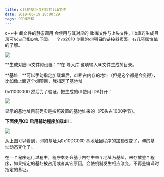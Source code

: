 ```yaml
---
title: dll的基址与对应的lib文件
date: 2019-06-19 18:00:29
tags: CSDN迁移
---
```

   c++中 dll文件的静态调用 会使用与其对应的 lib库文件与.h头文件，lib库的生成目录可以自己指定如下图，一个vs2010 创建的dll项目的链接器页面，有几项属性值的了解。

 ![](https://img-blog.csdnimg.cn/20190619173406457.png?x-oss-process=image/watermark,type_ZmFuZ3poZW5naGVpdGk,shadow_10,text_aHR0cHM6Ly9zdHVkeS1saWZlLmJsb2cuY3Nkbi5uZXQ=,size_16,color_FFFFFF,t_70)

 

 **生成对应lib文件的设置：**在 导入库 这项输入lib文件生成的目录。

 **基址：**可以手动指定加载dll后，dll所占内存的地址（但是这个都是会变得），比如像上面这个dll项目，我指定了基地址

 0x11000000 然后为了验证，把生成的dll使用 IDA打开：

 ![](https://img-blog.csdnimg.cn/20190619174209786.png?x-oss-process=image/watermark,type_ZmFuZ3poZW5naGVpdGk,shadow_10,text_aHR0cHM6Ly9zdHVkeS1saWZlLmJsb2cuY3Nkbi5uZXQ=,size_16,color_FFFFFF,t_70)

 

 显示的基地址目前确实是按照设置的基地址来的（PE头占1000字节）。

 

 **下面使用OD 启用辅助程序加载dll：**

 ![](https://img-blog.csdnimg.cn/20190619174746854.png?x-oss-process=image/watermark,type_ZmFuZ3poZW5naGVpdGk,shadow_10,text_aHR0cHM6Ly9zdHVkeS1saWZlLmJsb2cuY3Nkbi5uZXQ=,size_16,color_FFFFFF,t_70)

 

 从上图可以看到，dll的基址为0x10DC000 基地址因程序的加载改变了，dll的基址动态变化了。

 在一个程序运行过程中，程序本身会基于内存中某个地址为基址，来存放整个程序，如果指定的基址被占用或者其它原因，会使机制发生相应改变，不再是编译时指定的基址。

   
 